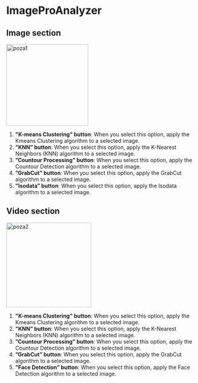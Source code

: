 # ImageProAnalyzer

## Image section

<img width="216" alt="poza1" src="https://github.com/Serban2001/ImageProAnalyzer/assets/127775479/8d2b8034-6024-448a-a6bb-1a969786e20f">

1. **"K-means Clustering" button**: When you select this option, apply the Kmeans Clustering algorithm to a selected image.
2. **”KNN” button**: When you select this option, apply the K-Nearest Neighbors (KNN) algorithm to a selected image.
3. **”Countour Processing” button**: When you select this option, apply the Countour Detection algorithm to a selected image.
4. **”GrabCut” button**: When you select this option, apply the GrabCut algorithm to a selected image.
5. **”Isodata” button**: When you select this option, apply the Isodata algorithm to a selected image.

## Video section

<img width="224" alt="poza2" src="https://github.com/Serban2001/ImageProAnalyzer/assets/127775479/2e79f0a9-2a51-4b19-bc80-c01696d6d43a">

1. **"K-means Clustering" button**: When you select this option, apply the Kmeans Clustering algorithm to a selected image.
2. **”KNN” button**: When you select this option, apply the K-Nearest Neighbors (KNN) algorithm to a selected image.
3. **”Countour Processing” button**: When you select this option, apply the Countour Detection algorithm to a selected image.
4. **”GrabCut” button**: When you select this option, apply the GrabCut algorithm to a selected image.
5. **”Face Detection” button**: When you select this option, apply the Face Detection algorithm to a selected image.
